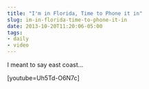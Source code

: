 ```yaml
---
title: "I'm in Florida, Time to Phone it in"
slug: im-in-florida-time-to-phone-it-in
date: 2013-10-20T11:20:06-05:00
tags:
- daily
- video
---
```

I meant to say east coast...

[youtube=Uh5Td-O6N7c]
